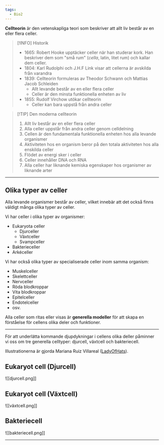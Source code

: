 ```yaml
---
tags:
  - Bio2
---
```

**Cellteorin** är den vetenskapliga teori som beskriver att allt liv består av en eller flera celler.

>[!INFO] Historik
>- 1665: Robert Hooke upptäcker celler när han studerar kork. Han beskriver dem som "små rum" (*cella*, latin, litet rum) och kallar dem celler.
>- 1804: Karl Rudolphi och J.H.F Link visar att cellerna är avskilda från varandra
>- 1839: Cellteorin formuleras av Theodor Schwann och Mattias Jacob Schleiden
>	- Allt levande består av en eller flera celler
>	- Celler är den minsta funktionella enheten av liv
>- 1855: Rudolf Virchow utökar cellteorin
>	- Celler kan bara uppstå från andra celler

>[!TIP] Den moderna cellteorin
>1. Allt liv består av en eller flera celler
>2. Alla celler uppstår från andra celler genom celldelning
>3. Cellen är den fundamentala funktionella enheten hos alla levande organismer
>4. Aktiviteten hos en organism beror på den totala aktiviteten hos alla enskilda celler
>5. Flödet av energi sker i celler
>6. Celler innehåller DNA och RNA
>7. Alla celler har liknande kemiska egenskaper hos organismer av liknande arter

---

## Olika typer av celler

Alla levande organismer består av celler, vilket innebär att det också finns väldigt många olika typer av celler.

Vi har celler i olika typer av organismer:
- Eukaryota celler
	- Djurceller
	- Växtceller
	- Svampceller
- Bakterieceller
- Arkéceller

Vi har också olika typer av specialiserade celler inom samma organism:
- Muskelceller
- Skelettceller
- Nervceller
- Röda blodkroppar
- Vita blodkroppar
- Epitelceller
- Endotelceller
- osv.

Alla celler som ritas eller visas är **generella modeller** för att skapa en förståelse för cellens olika deler och funktioner.

---

För att underlätta kommande djupdykningar i cellens olika deller påminner vi oss om tre generella celltyper: djurcell, växtcell och bakteriecell.

Illustrationerna är gjorda Mariana Ruiz Villareal ([LadyOfHats](https://commons.wikimedia.org/wiki/User:LadyofHats)).

## Eukaryot cell (Djurcell)

![[djurcell.png]]
## Eukaryot cell (Växtcell)

![[växtcell.png]]

## Bakteriecell

![[bakteriecell.png]]

---